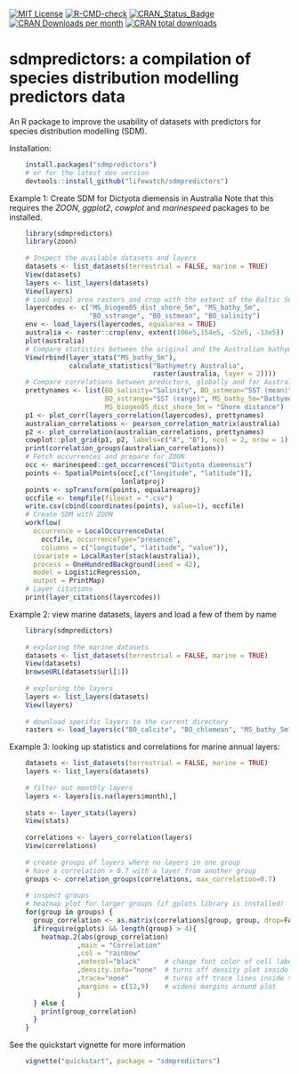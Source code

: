 [![MIT License](https://img.shields.io/github/license/samuelbosch/blogbits.svg)](https://github.com/lifewatch/sdmpredictors/blob/master/LICENSE.md)
[![R-CMD-check](https://github.com/lifewatch/sdmpredictors/workflows/R-CMD-check/badge.svg)](https://github.com/lifewatch/sdmpredictors/actions)
[![CRAN_Status_Badge](http://www.r-pkg.org/badges/version/sdmpredictors)](https://CRAN.R-project.org/package=sdmpredictors)
[![CRAN Downloads per month](http://cranlogs.r-pkg.org/badges/sdmpredictors)](https://cran.r-project.org/package=sdmpredictors)
[![CRAN total downloads](http://cranlogs.r-pkg.org/badges/grand-total/sdmpredictors?color=lightgrey)](https://cran.r-project.org/package=sdmpredictors)


# sdmpredictors: a compilation of species distribution modelling predictors data

An R package to improve the usability of datasets with predictors for species distribution modelling (SDM).

Installation:

```R
    install.packages("sdmpredictors")
    # or for the latest dev version
    devtools::install_github("lifewatch/sdmpredictors")
```

Example 1: Create SDM for Dictyota diemensis in Australia 
Note that this requires the *ZOON*, *ggplot2*, *cowplot* and *marinespeed* packages to be installed.

```R
    library(sdmpredictors)
    library(zoon)
    
    # Inspect the available datasets and layers
    datasets <- list_datasets(terrestrial = FALSE, marine = TRUE)
    View(datasets)
    layers <- list_layers(datasets)
    View(layers)
    # Load equal area rasters and crop with the extent of the Baltic Sea
    layercodes <- c("MS_biogeo05_dist_shore_5m", "MS_bathy_5m", 
                    "BO_sstrange", "BO_sstmean", "BO_salinity")
    env <- load_layers(layercodes, equalarea = TRUE)
    australia <- raster::crop(env, extent(106e5,154e5, -52e5, -13e5))
    plot(australia)
    # Compare statistics between the original and the Australian bathymetry
    View(rbind(layer_stats("MS_bathy_5m"),
               calculate_statistics("Bathymetry Australia", 
                                    raster(australia, layer = 2))))
    # Compare correlations between predictors, globally and for Australia
    prettynames <- list(BO_salinity="Salinity", BO_sstmean="SST (mean)", 
                        BO_sstrange="SST (range)", MS_bathy_5m="Bathymetry",
                        MS_biogeo05_dist_shore_5m = "Shore distance")
    p1 <- plot_corr(layers_correlation(layercodes), prettynames)
    australian_correlations <- pearson_correlation_matrix(australia)
    p2 <- plot_correlation(australian_correlations, prettynames)
    cowplot::plot_grid(p1, p2, labels=c("A", "B"), ncol = 2, nrow = 1)
    print(correlation_groups(australian_correlations))
    # Fetch occurrences and prepare for ZOON
    occ <- marinespeed::get_occurrences("Dictyota diemensis")
    points <- SpatialPoints(occ[,c("longitude", "latitude")],
                            lonlatproj)
    points <- spTransform(points, equalareaproj)
    occfile <- tempfile(fileext = ".csv")
    write.csv(cbind(coordinates(points), value=1), occfile)
    # Create SDM with ZOON
    workflow(
      occurrence = LocalOccurrenceData(
        occfile, occurrenceType="presence",
        columns = c("longitude", "latitude", "value")), 
      covariate = LocalRaster(stack(australia)),
      process = OneHundredBackground(seed = 42),
      model = LogisticRegression,
      output = PrintMap)
    # Layer citations
    print(layer_citations(layercodes))
```

Example 2: view marine datasets, layers and load a few of them by name

```R
    library(sdmpredictors)
    
    # exploring the marine datasets
    datasets <- list_datasets(terrestrial = FALSE, marine = TRUE)
    View(datasets)
    browseURL(datasets$url[1])
    
    # exploring the layers
    layers <- list_layers(datasets)
    View(layers)
    
    # download specific layers to the current directory
    rasters <- load_layers(c("BO_calcite", "BO_chlomean", "MS_bathy_5m"), datadir = ".")
```

Example 3: looking up statistics and correlations for marine annual layers:

```R
    datasets <- list_datasets(terrestrial = FALSE, marine = TRUE)
    layers <- list_layers(datasets)
    
    # filter out monthly layers
    layers <- layers[is.na(layers$month),]
    
    stats <- layer_stats(layers)
    View(stats)
    
    correlations <- layers_correlation(layers)
    View(correlations)
    
    # create groups of layers where no layers in one group 
    # have a correlation > 0.7 with a layer from another group
    groups <- correlation_groups(correlations, max_correlation=0.7)
    
    # inspect groups
    # heatmap plot for larger groups (if gplots library is installed)
    for(group in groups) {
      group_correlation <- as.matrix(correlations[group, group, drop=FALSE])
      if(require(gplots) && length(group) > 4){
        heatmap.2(abs(group_correlation)
                 ,main = "Correlation"
                 ,col = "rainbow"      
                 ,notecol="black"      # change font color of cell labels to black
                 ,density.info="none"  # turns off density plot inside color legend
                 ,trace="none"         # turns off trace lines inside the heat map
                 ,margins = c(12,9)    # widens margins around plot
                 )
      } else {
        print(group_correlation)
      }
    }
```

See the quickstart vignette for more information

```R
    vignette("quickstart", package = "sdmpredictors")
```
